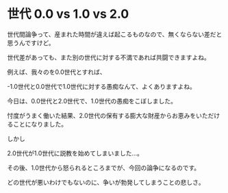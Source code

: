 # 世代 0.0 vs 1.0 vs 2.0

世代間論争って、産まれた時間が違えば起こるものなので、無くならない差だと思うんですけど。
  
  世代差があっても、また別の世代に対する不満であれば共闘できますよね。

  例えば、我々のを0.0世代とすれば、

  -1.0世代と0.0世代で1.0世代に対する愚痴なんて、よくありますよね。

  今日は、0.0世代と2.0世代で、1.0世代の愚痴をこぼしました。

  忖度がうまく働いた結果、2.0世代の保有する膨大な財産からお恵みをいただけることになりました。

  しかし

  2.0世代が1.0世代に説教を始めてしまいました…。

  その後、1.0世代から怒られるところまでが、今回の論争になるのです。

  どの世代が悪いわけでもないのに、争いが勃発してしまうことの悲しさ。